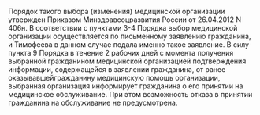 Порядок такого выбора (изменения) медицинской организации утвержден Приказом Минздравсоцразвития России от 26.04.2012 N 406н. В соответствии с пунктами 3-4 Порядка выбор медицинской организации осуществляется по письменному заявлению гражданина, и Тимофеева в данном случае подала именно такое заявление. В силу пункта 9 Порядка в течение 2 рабочих дней с момента получения выбранной гражданином медицинской организацией подтверждения информации, содержащейся в заявлении гражданина, от ранее оказывавшейгражданину медицинскую помощь организации, выбранная организация информирует гражданина о его принятии на медицинское обслуживание. При этом возможность отказа в принятии гражданина на обслуживание не предусмотрена.
